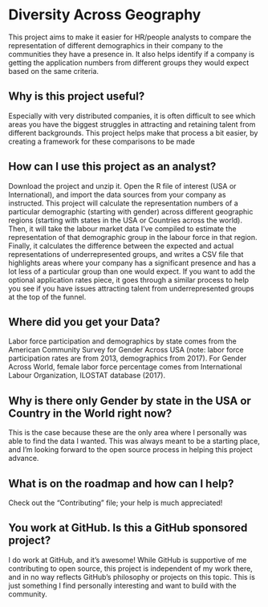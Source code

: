 # Diversity Across Geography
This project aims to make it easier for HR/people analysts to compare the representation of different demographics in their company to the communities they have a presence in. It also helps identify if a company is getting the application numbers from different groups they would expect based on the same criteria. 

## Why is this project useful? 
Especially with very distributed companies, it is often difficult to see which areas you have the biggest struggles in attracting and retaining talent from different backgrounds. This project helps make that process a bit easier, by creating a framework for these comparisons to be made

## How can I use this project as an analyst?
Download the project and unzip it. Open the R file of interest (USA or International), and import the data sources from your company as instructed. This project will calculate the representation numbers of a particular demographic (starting with gender) across different geographic regions (starting with states in the USA or Countries across the world). Then, it will take the labour market data I’ve compiled to estimate the representation of that demographic group in the labour force in that region. Finally, it calculates the difference between the expected and actual representations of underrepresented groups, and writes a CSV file that highlights areas where your company has a significant presence and has a lot less of a particular group than one would expect. If you want to add the optional application rates piece, it goes through a similar process to help you see if you have issues attracting talent from underrepresented groups at the top of the funnel.

## Where did you get your Data?
Labor force participation and demographics by state comes from the American Community Survey for Gender Across USA (note: labor force participation rates are from 2013, demographics from 2017). For Gender Across World, female labor force percentage comes from International Labour Organization, ILOSTAT database (2017). 

## Why is there only Gender by state in the USA or Country in the World right now?
This is the case because these are the only area where I personally was able to find the data I wanted. This was always meant to be a starting place, and I’m looking forward to the open source process in helping this project advance.

## What is on the roadmap and how can I help?
Check out the “Contributing” file; your help is much appreciated!

## You work at GitHub. Is this a GitHub sponsored project?
I do work at GitHub, and it’s awesome! While GitHub is supportive of me contributing to open source, this project is independent of my work there, and in no way reflects GitHub’s philosophy or projects on this topic. This is just something I find personally interesting and want to build with the community. 
